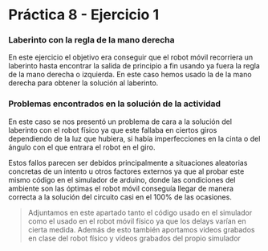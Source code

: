 # Práctica 8 - Ejercicio 1
### Laberinto con la regla de la mano derecha
En este ejercicio el objetivo era conseguir que el robot móvil recorriera un laberinto hasta encontrar la salida de principio a fin usando ya fuera la regla de la mano derecha o izquierda. En este caso hemos usado la de la mano derecha para obtener la solución al laberinto.
### Problemas encontrados en la solución de la actividad
En este caso se nos presentó un problema de cara a la solución del laberinto con el robot físico ya que este fallaba en ciertos giros dependiendo de la luz que hubiera, si había imperfecciones en la cinta o del ángulo con el que entrara el robot en el giro.

Estos fallos parecen ser debidos principalmente a situaciones aleatorias concretas de un intento u otros factores externos ya que al probar este mismo código en el simulador de arduino, donde las condiciones del ambiente son las óptimas el robot móvil conseguía llegar de manera correcta a la solución del circuito casi en el 100% de las ocasiones.


>Adjuntamos en este apartado tanto el código usado en el simulador como el usado en el robot móvil físico ya que los delays varían en cierta medida. Además de esto también aportamos videos grabados en clase del robot físico y vídeos grabados del propio simulador
